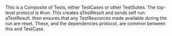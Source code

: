 This is a Composite of Tests, either TestCases or other TestSuites. The top-level protocol is #run.  This creates aTestResult and sends
	self run: aTestResult.
then ensures that any TestResources made available during the run are reset.  These, and the dependencies protocol, are common between this and TestCase.